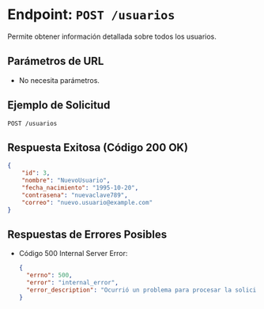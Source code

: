 # Endpoint: `POST /usuarios`

Permite obtener información detallada sobre todos los usuarios.

## Parámetros de URL
- No necesita parámetros.

## Ejemplo de Solicitud
```http
POST /usuarios
```

## Respuesta Exitosa (Código 200 OK)
```json
{
    "id": 3,
    "nombre": "NuevoUsuario",
    "fecha_nacimiento": "1995-10-20",
    "contrasena": "nuevaclave789",
    "correo": "nuevo.usuario@example.com"
}
```

## Respuestas de Errores Posibles
- Código 500 Internal Server Error:

  ```json
  {
    "errno": 500,
    "error": "internal_error",
    "error_description": "Ocurrió un problema para procesar la solicitud"
  }
  ```

